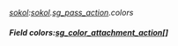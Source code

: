 _[sokol](../../modules/sokol/sokol-module.md):[sokol](../../modules/sokol/sokol-module.md).[sg\_pass\_action](../../modules/sokol/sokol-sg_pass_action.md).colors_
##### Field colors:[sg_color_attachment_action](../../modules/sokol/sokol-sg_color_attachment_action.md)[]
